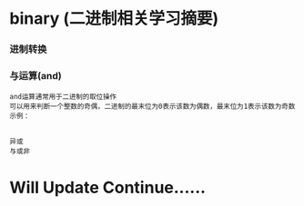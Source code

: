 # binary (二进制相关学习摘要)

### 进制转换

### 与运算(and)
    
    and运算通常用于二进制的取位操作
    可以用来判断一个整数的奇偶，二进制的最末位为0表示该数为偶数，最末位为1表示该数为奇数
    示例：
        

	异或
	与或非

# Will Update Continue......
